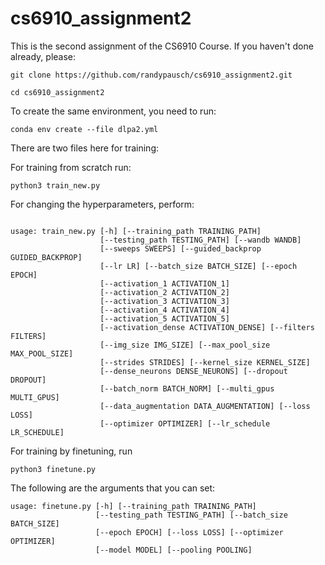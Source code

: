 # cs6910_assignment2

This is the second assignment of the CS6910 Course. If you haven't done already, please:

```
git clone https://github.com/randypausch/cs6910_assignment2.git 

```
```
cd cs6910_assignment2 

```
To create the same environment, you need to run:
```
conda env create --file dlpa2.yml

```
There are two files here for training: 

For training from scratch run:

```
python3 train_new.py

```
For changing the hyperparameters, perform:

```

usage: train_new.py [-h] [--training_path TRAINING_PATH]
                    [--testing_path TESTING_PATH] [--wandb WANDB]
                    [--sweeps SWEEPS] [--guided_backprop GUIDED_BACKPROP]
                    [--lr LR] [--batch_size BATCH_SIZE] [--epoch EPOCH]
                    [--activation_1 ACTIVATION_1]
                    [--activation_2 ACTIVATION_2]
                    [--activation_3 ACTIVATION_3]
                    [--activation_4 ACTIVATION_4]
                    [--activation_5 ACTIVATION_5]
                    [--activation_dense ACTIVATION_DENSE] [--filters FILTERS]
                    [--img_size IMG_SIZE] [--max_pool_size MAX_POOL_SIZE]
                    [--strides STRIDES] [--kernel_size KERNEL_SIZE]
                    [--dense_neurons DENSE_NEURONS] [--dropout DROPOUT]
                    [--batch_norm BATCH_NORM] [--multi_gpus MULTI_GPUS]
                    [--data_augmentation DATA_AUGMENTATION] [--loss LOSS]
                    [--optimizer OPTIMIZER] [--lr_schedule LR_SCHEDULE]

```
For training by finetuning, run

```
python3 finetune.py

```
The following are the arguments that you can set:

```
usage: finetune.py [-h] [--training_path TRAINING_PATH]
                   [--testing_path TESTING_PATH] [--batch_size BATCH_SIZE]
                   [--epoch EPOCH] [--loss LOSS] [--optimizer OPTIMIZER]
                   [--model MODEL] [--pooling POOLING]

```
